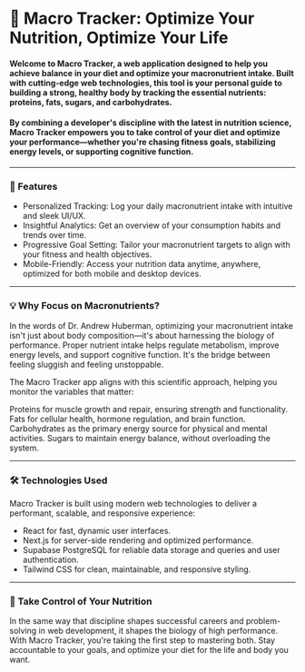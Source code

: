 # 🥗 Macro Tracker: Optimize Your Nutrition, Optimize Your Life
#### Welcome to Macro Tracker, a web application designed to help you achieve balance in your diet and optimize your macronutrient intake. Built with cutting-edge web technologies, this tool is your personal guide to building a strong, healthy body by tracking the essential nutrients: proteins, fats, sugars, and carbohydrates.

#### By combining a developer's discipline with the latest in nutrition science, Macro Tracker empowers you to take control of your diet and optimize your performance—whether you're chasing fitness goals, stabilizing energy levels, or supporting cognitive function.

<hr />

### 🚀 Features
- Personalized Tracking: Log your daily macronutrient intake with intuitive and sleek UI/UX.
- Insightful Analytics: Get an overview of your consumption habits and trends over time.
- Progressive Goal Setting: Tailor your macronutrient targets to align with your fitness and health objectives.
- Mobile-Friendly: Access your nutrition data anytime, anywhere, optimized for both mobile and desktop devices.

<hr />

### 💡 Why Focus on Macronutrients?
In the words of Dr. Andrew Huberman, optimizing your macronutrient intake isn't just about body composition—it's about harnessing the biology of performance. Proper nutrient intake helps regulate metabolism, improve energy levels, and support cognitive function. It's the bridge between feeling sluggish and feeling unstoppable.

The Macro Tracker app aligns with this scientific approach, helping you monitor the variables that matter:

Proteins for muscle growth and repair, ensuring strength and functionality.
Fats for cellular health, hormone regulation, and brain function.
Carbohydrates as the primary energy source for physical and mental activities.
Sugars to maintain energy balance, without overloading the system.

<hr />

### 🛠️ Technologies Used
Macro Tracker is built using modern web technologies to deliver a performant, scalable, and responsive experience:

- React for fast, dynamic user interfaces.
- Next.js for server-side rendering and optimized performance.
- Supabase PostgreSQL for reliable data storage and queries and user authentication.
- Tailwind CSS for clean, maintainable, and responsive styling.

<hr />

### 🎯 Take Control of Your Nutrition
In the same way that discipline shapes successful careers and problem-solving in web development, it shapes the biology of high performance. With Macro Tracker, you're taking the first step to mastering both. Stay accountable to your goals, and optimize your diet for the life and body you want.
